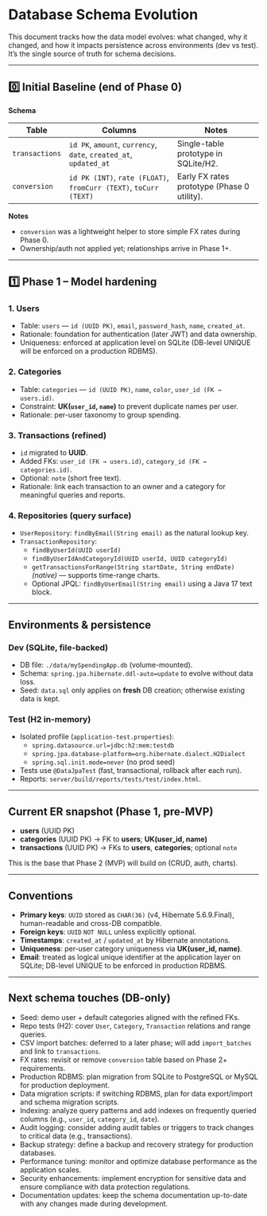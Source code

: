# Database Schema Evolution

This document tracks how the data model evolves: what changed, why it changed, and how it impacts persistence across environments (dev vs test). It’s the single source of truth for schema decisions.

---

## 0️⃣ Initial Baseline (end of Phase 0)

**Schema**

| Table          | Columns                                                                 | Notes                                     |
|----------------|-------------------------------------------------------------------------|-------------------------------------------|
| `transactions` | `id PK`, `amount`, `currency`, `date`, `created_at`, `updated_at`       | Single-table prototype in SQLite/H2.      |
| `conversion`   | `id PK (INT)`, `rate (FLOAT)`, `fromCurr (TEXT)`, `toCurr (TEXT)`       | Early FX rates prototype (Phase 0 utility). |

**Notes**
- `conversion` was a lightweight helper to store simple FX rates during Phase 0.
- Ownership/auth not applied yet; relationships arrive in Phase 1+.

---

## 1️⃣ Phase 1 – Model hardening

### 1. Users
- Table: `users` — `id (UUID PK)`, `email`, `password_hash`, `name`, `created_at`.
- Rationale: foundation for authentication (later JWT) and data ownership.
- Uniqueness: enforced at application level on SQLite (DB-level UNIQUE will be enforced on a production RDBMS).

### 2. Categories
- Table: `categories` — `id (UUID PK)`, `name`, `color`, `user_id (FK → users.id)`.
- Constraint: **UK(`user_id`, `name`)** to prevent duplicate names per user.
- Rationale: per-user taxonomy to group spending.

### 3. Transactions (refined)
- `id` migrated to **UUID**.
- Added FKs: `user_id (FK → users.id)`, `category_id (FK → categories.id)`.
- Optional: `note` (short free text).
- Rationale: link each transaction to an owner and a category for meaningful queries and reports.

### 4. Repositories (query surface)
- `UserRepository`: `findByEmail(String email)` as the natural lookup key.
- `TransactionRepository`:
  - `findByUserId(UUID userId)`
  - `findByUserIdAndCategoryId(UUID userId, UUID categoryId)`
  - `getTransactionsForRange(String startDate, String endDate)` *(native)* — supports time-range charts.
  - Optional JPQL: `findByUserEmail(String email)` using a Java 17 text block.

---

## Environments & persistence

### Dev (SQLite, file-backed)
- DB file: `./data/mySpendingApp.db` (volume-mounted).
- Schema: `spring.jpa.hibernate.ddl-auto=update` to evolve without data loss.
- Seed: `data.sql` only applies on **fresh** DB creation; otherwise existing data is kept.

### Test (H2 in-memory)
- Isolated profile (`application-test.properties`):
  - `spring.datasource.url=jdbc:h2:mem:testdb`
  - `spring.jpa.database-platform=org.hibernate.dialect.H2Dialect`
  - `spring.sql.init.mode=never` (no prod seed)
- Tests use `@DataJpaTest` (fast, transactional, rollback after each run).
- Reports: `server/build/reports/tests/test/index.html`.

---

## Current ER snapshot (Phase 1, pre-MVP)

- **users** (UUID PK)
- **categories** (UUID PK) → FK to **users**; **UK(user_id, name)**
- **transactions** (UUID PK) → FKs to **users**, **categories**; optional `note`

This is the base that Phase 2 (MVP) will build on (CRUD, auth, charts).

---

## Conventions

- **Primary keys**: `UUID` stored as `CHAR(36)` (v4, Hibernate 5.6.9.Final), human-readable and cross-DB compatible.
- **Foreign keys**: `UUID` `NOT NULL` unless explicitly optional.
- **Timestamps**: `created_at` / `updated_at` by Hibernate annotations.
- **Uniqueness**: per-user category uniqueness via **UK(user_id, name)**.
- **Email**: treated as logical unique identifier at the application layer on SQLite; DB-level UNIQUE to be enforced in production RDBMS.

---

## Next schema touches (DB-only)
- Seed: demo user + default categories aligned with the refined FKs.
- Repo tests (H2): cover `User`, `Category`, `Transaction` relations and range queries.
- CSV import batches: deferred to a later phase; will add `import_batches` and link to `transactions`.
- FX rates: revisit or remove `conversion` table based on Phase 2+ requirements.
- Production RDBMS: plan migration from SQLite to PostgreSQL or MySQL for production deployment.
- Data migration scripts: if switching RDBMS, plan for data export/import and schema migration scripts.
- Indexing: analyze query patterns and add indexes on frequently queried columns (e.g., `user_id`, `category_id`, `date`).
- Audit logging: consider adding audit tables or triggers to track changes to critical data (e.g., transactions).
- Backup strategy: define a backup and recovery strategy for production databases.
- Performance tuning: monitor and optimize database performance as the application scales.
- Security enhancements: implement encryption for sensitive data and ensure compliance with data protection regulations.
- Documentation updates: keep the schema documentation up-to-date with any changes made during development.
